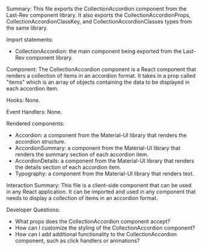 Summary:
This file exports the CollectionAccordion component from the Last-Rev component library. It also exports the CollectionAccordionProps, CollectionAccordionClassKey, and CollectionAccordionClasses types from the same library.

Import statements:
- CollectionAccordion: the main component being exported from the Last-Rev component library.

Component:
The CollectionAccordion component is a React component that renders a collection of items in an accordion format. It takes in a prop called "items" which is an array of objects containing the data to be displayed in each accordion item.

Hooks:
None.

Event Handlers:
None.

Rendered components:
- Accordion: a component from the Material-UI library that renders the accordion structure.
- AccordionSummary: a component from the Material-UI library that renders the summary section of each accordion item.
- AccordionDetails: a component from the Material-UI library that renders the details section of each accordion item.
- Typography: a component from the Material-UI library that renders text.

Interaction Summary:
This file is a client-side component that can be used in any React application. It can be imported and used in any component that needs to display a collection of items in an accordion format.

Developer Questions:
- What props does the CollectionAccordion component accept?
- How can I customize the styling of the CollectionAccordion component?
- How can I add additional functionality to the CollectionAccordion component, such as click handlers or animations?